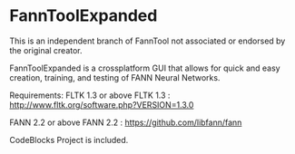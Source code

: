 # FannToolExpanded
This is an independent branch of FannTool not associated or endorsed by the original creator.

FannToolExpanded is a crossplatform GUI that allows for quick and easy creation, training, and testing of FANN Neural Networks.

Requirements:
FLTK 1.3 or above
FLTK 1.3 : http://www.fltk.org/software.php?VERSION=1.3.0

FANN 2.2 or above
FANN 2.2 : https://github.com/libfann/fann

CodeBlocks Project is included.
